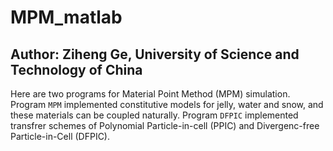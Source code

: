 # MPM_matlab

## Author: Ziheng Ge, University of Science and Technology of China
Here are two programs for Material Point Method (MPM) simulation. 
Program `MPM` implemented constitutive models for jelly, water and snow, and these materials can be coupled naturally.
Program `DFPIC` implemented transfrer schemes of Polynomial Particle-in-cell (PPIC) and Divergenc-free Particle-in-Cell (DFPIC).